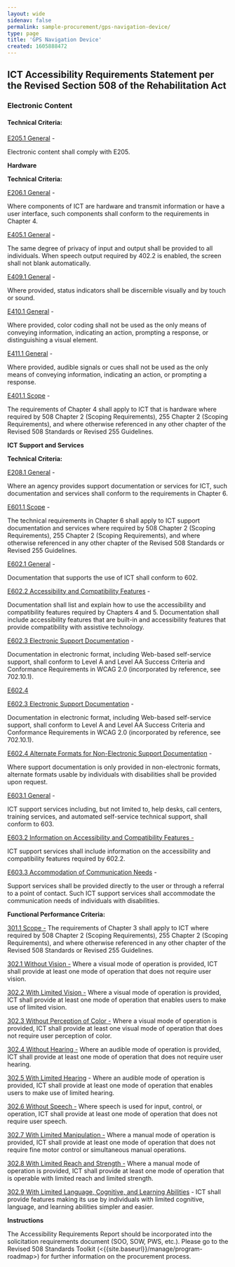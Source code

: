 ```yaml
---
layout: wide 
sidenav: false 
permalink: sample-procurement/gps-navigation-device/
type: page
title: 'GPS Navigation Device'
created: 1605888472
---
```


## **ICT Accessibility Requirements Statement per the Revised Section 508 of the Rehabilitation Act**

### **Electronic Content**

#### **Technical Criteria:**

[E205.1 General][1] -

Electronic content shall comply with E205.

**Hardware**

**Technical Criteria:**

[E206.1 General][2] -

Where components of ICT are hardware and transmit information or have a user interface, such components shall conform to the requirements in Chapter 4.

[E405.1 General][3] -

The same degree of privacy of input and output shall be provided to all individuals. When speech output required by 402.2 is enabled, the screen shall not blank automatically.

[E409.1 General][4] -

Where provided, status indicators shall be discernible visually and by touch or sound.

[E410.1 General][4] -

Where provided, color coding shall not be used as the only means of conveying information, indicating an action, prompting a response, or distinguishing a visual element.

[E411.1 General][5] -

Where provided, audible signals or cues shall not be used as the only means of conveying information, indicating an action, or prompting a response.

[E401.1 Scope][6] -

The requirements of Chapter 4 shall apply to ICT that is hardware where required by 508 Chapter 2 (Scoping Requirements), 255 Chapter 2 (Scoping Requirements), and where otherwise referenced in any other chapter of the Revised 508 Standards or Revised 255 Guidelines.

**ICT Support and Services**

**Technical Criteria:**

[E208.1 General][7] -

Where an agency provides support documentation or services for ICT, such documentation and services shall conform to the requirements in Chapter 6.

[E601.1 Scope][7] -

The technical requirements in Chapter 6 shall apply to ICT support documentation and services where required by 508 Chapter 2 (Scoping Requirements), 255 Chapter 2 (Scoping Requirements), and where otherwise referenced in any other chapter of the Revised 508 Standards or Revised 255 Guidelines.

[E602.1 General][8] -

Documentation that supports the use of ICT shall conform to 602.

[E602.2 Accessibility and Compatibility Features][8] -

Documentation shall list and explain how to use the accessibility and compatibility features required by Chapters 4 and 5. Documentation shall include accessibility features that are built-in and accessibility features that provide compatibility with assistive technology.

[E602.3 Electronic Support Documentation][8] -

Documentation in electronic format, including Web-based self-service support, shall conform to Level A and Level AA Success Criteria and Conformance Requirements in WCAG 2.0 (incorporated by reference, see 702.10.1).

[E602.4][8]

[E602.3 Electronic Support Documentation][9] -

Documentation in electronic format, including Web-based self-service support, shall conform to Level A and Level AA Success Criteria and Conformance Requirements in WCAG 2.0 (incorporated by reference, see 702.10.1).

[E602.4 Alternate Formats for Non-Electronic Support Documentation][9] -

Where support documentation is only provided in non-electronic formats, alternate formats usable by individuals with disabilities shall be provided upon request.

[E603.1 General][10] -

ICT support services including, but not limited to, help desks, call centers, training services, and automated self-service technical support, shall conform to 603.

[E603.2 Information on Accessibility and Compatibility Features -][10]

ICT support services shall include information on the accessibility and compatibility features required by 602.2.

[E603.3 Accommodation of Communication Needs][10] -

Support services shall be provided directly to the user or through a referral to a point of contact. Such ICT support services shall accommodate the communication needs of individuals with disabilities.

**Functional Performance Criteria:**

[301.1 Scope -][11] The requirements of Chapter 3 shall apply to ICT where required by 508 Chapter 2 (Scoping Requirements), 255 Chapter 2 (Scoping Requirements), and where otherwise referenced in any other chapter of the Revised 508 Standards or Revised 255 Guidelines.

[302.1 Without Vision -][12] Where a visual mode of operation is provided, ICT shall provide at least one mode of operation that does not require user vision.

[302.2 With Limited Vision -][12] Where a visual mode of operation is provided, ICT shall provide at least one mode of operation that enables users to make use of limited vision.

[302.3 Without Perception of Color -][12] Where a visual mode of operation is provided, ICT shall provide at least one visual mode of operation that does not require user perception of color.

[302.4 Without Hearing -][12] Where an audible mode of operation is provided, ICT shall provide at least one mode of operation that does not require user hearing.

[302.5 With Limited Hearing][12] - Where an audible mode of operation is provided, ICT shall provide at least one mode of operation that enables users to make use of limited hearing.

[302.6 Without Speech -][12] Where speech is used for input, control, or operation, ICT shall provide at least one mode of operation that does not require user speech.

[302.7 With Limited Manipulation -][12] Where a manual mode of operation is provided, ICT shall provide at least one mode of operation that does not require fine motor control or simultaneous manual operations.

[302.8 With Limited Reach and Strength -][12] Where a manual mode of operation is provided, ICT shall provide at least one mode of operation that is operable with limited reach and limited strength.

[302.9 With Limited Language, Cognitive, and Learning Abilities][12] - ICT shall provide features making its use by individuals with limited cognitive, language, and learning abilities simpler and easier.

**Instructions**

The Accessibility Requirements Report should be incorporated into the solicitation requirements document (SOO, SOW, PWS, etc.). Please go to the Revised 508 Standards Toolkit (<{{site.baseurl}}/manage/program-roadmap>) for further information on the procurement process.

 [1]: {{site.baseurl}}/ict-accessibility#e205_1_general
 [2]: {{site.baseurl}}/ict-accessibility#e206_1
 [3]: {{site.baseurl}}/ict-accessibility#e405_1
 [4]: {{site.baseurl}}/ict-accessibility#e409_1__e410_1
 [5]: {{site.baseurl}}/ict-accessibility#e411_1
 [6]: {{site.baseurl}}/ict-accessibility#e401_1
 [7]: {{site.baseurl}}/ict-accessibility#e208_1_general
 [8]: {{site.baseurl}}/ict-accessibility#e602_1_general
 [9]: {{site.baseurl}}/ict-accessibility#e602_3__e602_4
 [10]: {{site.baseurl}}/ict-accessibility#e603_1__e603_2__e603_3
 [11]: {{site.baseurl}}/ict-accessibility#e301_1
 [12]: {{site.baseurl}}/ict-accessibility#e302_1